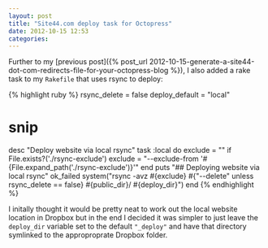 ```yaml
---
layout: post
title: "Site44.com deploy task for Octopress"
date: 2012-10-15 12:53
categories:
---
```

Further to my [previous post]({% post_url 2012-10-15-generate-a-site44-dot-com-redirects-file-for-your-octopress-blog %}), I also added a rake task to my `Rakefile` that uses rsync to deploy:

{% highlight ruby %}
rsync_delete   = false
deploy_default = "local"

# snip

desc "Deploy website via local rsync"
task :local do
  exclude = ""
  if File.exists?('./rsync-exclude')
    exclude = "--exclude-from '#{File.expand_path('./rsync-exclude')}'"
  end
  puts "## Deploying website via local rsync"
  ok_failed system("rsync -avz #{exclude} #{"--delete" unless rsync_delete == false} #{public_dir}/ #{deploy_dir}")
end
{% endhighlight %}

I initally thought it would be pretty neat to work out the local website location in Dropbox but in the end I decided it was simpler to just leave the `deploy_dir` variable set to the default `"_deploy"` and have that directory symlinked to the approproprate Dropbox folder.
